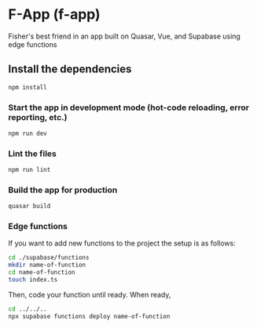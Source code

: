 # F-App (f-app)

Fisher's best friend in an app built on Quasar, Vue, and Supabase using edge functions

## Install the dependencies
```bash
npm install
```

### Start the app in development mode (hot-code reloading, error reporting, etc.)
```bash
npm run dev
```


### Lint the files
```bash
npm run lint
```


### Build the app for production
```bash
quasar build
```


### Edge functions
If you want to add new functions to the project the setup is as follows:
```bash
cd ./supabase/functions
mkdir name-of-function
cd name-of-function
touch index.ts
```

Then, code your function until ready.
When ready, 
```bash
cd ../../..
npx supabase functions deploy name-of-function
```

